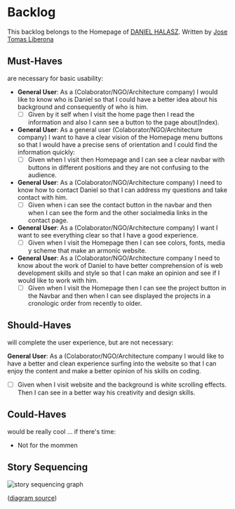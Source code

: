# Backlog

This backlog belongs to the Homepage of [DANIEL HALASZ](http://www.danielhalasz.github.io).
Written by [Jose Tomas Liberona](https://www.JTLiberona.github.io)

## Must-Haves

are necessary for basic usability:

- **General User**: As a (Colaborator/NGO/Architecture company) I would like to know who is Daniel so that I could have a better idea about his background and consequently of who is him.
  - [ ] Given by it self when I visit the home page then I read the information and also I cann see a button to the page about(Index).

- **General User**: As a general user (Colaborator/NGO/Architecture company) I want to have a clear vision of the Homepage menu buttons so that I would have a precise sens of orientation and I could find the information quickly: 
  - [ ] Given when I visit then Homepage and I can see a clear navbar with buttons in different positions and they are not confusing to the audience.

- **General User**: As a (Colaborator/NGO/Architecture company) I need to know how to contact Daniel so that I can address my questions and take contact with him.
  - [ ] Given when i can see the contact button in the navbar and then when I can see the form and the other socialmedia links in the contact page.      
  
- **General User**: As a (Colaborator/NGO/Architecture company) I want I want to see everything clear so that I have a good experience.
  - [ ] Given when I visit the Homepage then I can see colors, fonts, media y scheme that make an armonic website.
  
- **General User**: As a (Colaborator/NGO/Architecture company I need to know about the work of Daniel to have better comprehension of is web development skills and style so that I can make an opinion and see if I would like to work with him.
  - [ ] Given when I visit the Homepage then I can see the project button in the Navbar and then when I can see displayed the projects in a cronologic order from recently to older.

## Should-Haves

will complete the user experience, but are not necessary:

**General User**: As a (Colaborator/NGO/Architecture company I would like to have a better and clean experience surfing into the website so that I can enjoy the content and make a better opinion of his skills on coding.
  - [ ] Given when I visit website and the background is white scrolling effects. Then I can see in a better way his creativity and design skills.

## Could-Haves

would be really cool ... if there's time:

- Not for the mommen

## Story Sequencing

![story sequencing graph](./story-sequencing-graph.svg)

([diagram source](https://excalidraw.com/#json=5492536709742592,eehelCbxb4yj2n5D3cTn1g))
